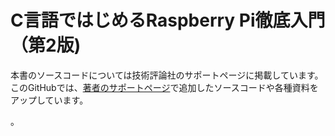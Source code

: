 # C言語ではじめるRaspberry Pi徹底入門（第2版)

本書のソースコードについては技術評論社のサポートページに掲載しています。このGitHubでは、[著者のサポートページ](https://raspi-gh2.blogspot.com/)で追加したソースコードや各種資料をアップしています。

。
